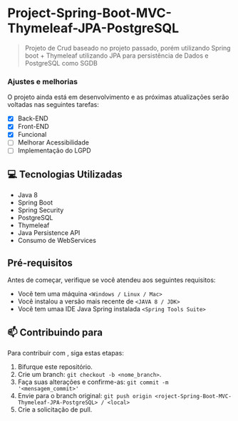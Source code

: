 # Project-Spring-Boot-MVC-Thymeleaf-JPA-PostgreSQL

> Projeto de Crud baseado no projeto passado, porém utilizando Spring boot + Thymeleaf utilizando JPA para persistência de Dados e PostgreSQL como SGDB

### Ajustes e melhorias

O projeto ainda está em desenvolvimento e as próximas atualizações serão voltadas nas seguintes tarefas:

- [x] Back-END
- [x] Front-END
- [x] Funcional
- [ ] Melhorar Acessibilidade
- [ ] Implementação do LGPD

## 💻 Tecnologias Utilizadas
 - Java 8
 - Spring Boot
 - Spring Security
 - PostgreSQL
 - Thymeleaf
 - Java Persistence API
 - Consumo de WebServices
 
 ## Pré-requisitos

Antes de começar, verifique se você atendeu aos seguintes requisitos:
* Você tem uma máquina `<Windows / Linux / Mac>`
* Você instalou a versão mais recente de `<JAVA 8 / JDK>`
* Você tem umaa IDE Java Spring instalada `<Spring Tools Suite>`

## 📫 Contribuindo para <project-Spring-Boot-MVC-Thymeleaf-JPA-PostgreSQL>
  
Para contribuir com <project-Spring-Boot-MVC-Thymeleaf-JPA-PostgreSQL>, siga estas etapas:

1. Bifurque este repositório.
2. Crie um branch: `git checkout -b <nome_branch>`.
3. Faça suas alterações e confirme-as: `git commit -m '<mensagem_commit>'`
4. Envie para o branch original: `git push origin <roject-Spring-Boot-MVC-Thymeleaf-JPA-PostgreSQL> / <local>`
5. Crie a solicitação de pull.
 
